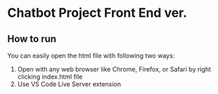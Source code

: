 # Chatbot Project Front End ver. 
## How to run 
You can easily open the html file with following two ways: 
1. Open with  any web browser like Chrome, Firefox, or Safari by right clicking index.html file
2. Use VS Code Live Server extension


